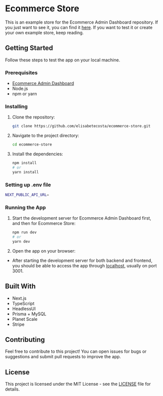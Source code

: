 # Ecommerce Store

This is an example store for the Ecommerce Admin Dashboard repository. If you just want to see it, you can find it [here](https://korean-store.vercel.app/).
If you want to test it or create your own example store, keep reading.

## Getting Started

Follow these steps to test the app on your local machine.

### Prerequisites

- [Ecommerce Admin Dashboard](https://github.com/elisabetecosta/ecommerce-admin-dashboard)
- Node.js
- npm or yarn

### Installing

1. Clone the repository:

   ```bash
   git clone https://github.com/elisabetecosta/ecommerce-store.git

2. Navigate to the project directory:

    ```bash
    cd ecommerce-store

3. Install the dependencies:

    ```bash
    npm install
    # or
    yarn install

### Setting up .env file

  ```bash
  NEXT_PUBLIC_API_URL=
  ```

### Running the App

1. Start the development server for Ecommerce Admin Dashboard first, and then for Ecommerce Store:

    ```bash
    npm run dev
    # or
    yarn dev
    
2. Open the app on your browser:

- After starting the development server for both backend and frontend, you should be able to access the app through [localhost](http://localhost:3001), usually on port 3001.

## Built With
- Next.js
- TypeScript
- HeadlessUI
- Prisma + MySQL
- Planet Scale
- Stripe

## Contributing
Feel free to contribute to this project! You can open issues for bugs or suggestions and submit pull requests to improve the app.

## License
This project is licensed under the MIT License - see the [LICENSE](https://github.com/elisabetecosta/ecommerce-store/blob/main/LICENSE.txt) file for details.
